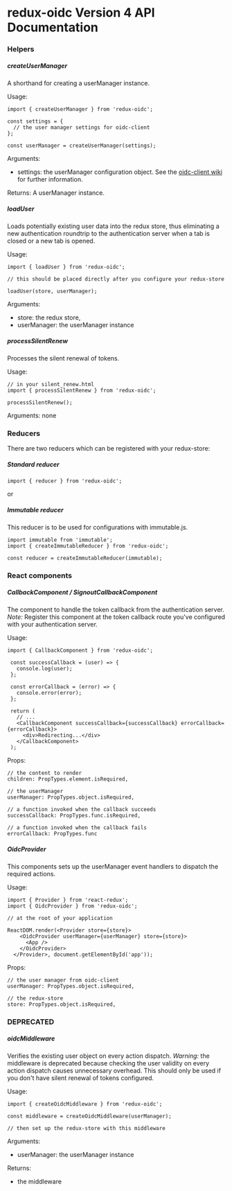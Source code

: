 # redux-oidc Version 4 API Documentation

### Helpers

##### createUserManager
A shorthand for creating a userManager instance.

Usage:
```
import { createUserManager } from 'redux-oidc';

const settings = {
  // the user manager settings for oidc-client
};

const userManager = createUserManager(settings);
```
Arguments:
- settings: the userManager configuration object. See the [oidc-client wiki](https://github.com/IdentityModel/oidc-client-js/wiki#configuration) for further information.

Returns:
A userManager instance.

##### loadUser
Loads potentially existing user data into the redux store, thus eliminating a new authentication roundtrip to the authentication server when a tab is closed or a new tab is opened.

Usage:
```
import { loadUser } from 'redux-oidc';

// this should be placed directly after you configure your redux-store

loadUser(store, userManager);
```

Arguments:
- store: the redux store,
- userManager: the userManager instance

##### processSilentRenew
Processes the silent renewal of tokens.

Usage:
```
// in your silent_renew.html
import { processSilentRenew } from 'redux-oidc';

processSilentRenew();
```

Arguments: none

### Reducers
There are two reducers which can be registered with your redux-store:

##### Standard reducer
`import { reducer } from 'redux-oidc';`

or

##### Immutable reducer
This reducer is to be used for configurations with immutable.js.
```
import immutable from 'immutable';
import { createImmutableReducer } from 'redux-oidc';

const reducer = createImmutableReducer(immutable);
```


### React components
##### CallbackComponent / SignoutCallbackComponent
The component to handle the token callback from the authentication server.
*Note:* Register this component at the token callback route you've configured with your authentication server.

Usage:
```
import { CallbackComponent } from 'redux-oidc';

 const successCallback = (user) => {
   console.log(user);
 };

 const errorCallback = (error) => {
   console.error(error);
 };

 return (
   // ...
   <CallbackComponent successCallback={successCallback} errorCallback={errorCallback}>
     <div>Redirecting...</div>
   </CallbackComponent>
 );
```

Props:
```
// the content to render
children: PropTypes.element.isRequired,

// the userManager
userManager: PropTypes.object.isRequired,

// a function invoked when the callback succeeds
successCallback: PropTypes.func.isRequired,

// a function invoked when the callback fails
errorCallback: PropTypes.func
```

##### OidcProvider
This components sets up the userManager event handlers to dispatch the required actions.

Usage:
```
import { Provider } from 'react-redux';
import { OidcProvider } from 'redux-oidc';

// at the root of your application

ReactDOM.render(<Provider store={store}>
    <OidcProvider userManager={userManager} store={store}>
      <App />
    </OidcProvider>
  </Provider>, document.getElementById('app'));
```

Props:
```
// the user manager from oidc-client
userManager: PropTypes.object.isRequired,

// the redux-store
store: PropTypes.object.isRequired,
```

### DEPRECATED
##### oidcMiddleware
Verifies the existing user object on every action dispatch.
*Warning:* the middleware is deprecated because checking the user validity on every action dispatch causes unnecessary overhead. This should only be used if you don't have silent renewal of tokens configured.

Usage:
```
import { createOidcMiddleware } from 'redux-oidc';

const middleware = createOidcMiddleware(userManager);

// then set up the redux-store with this middleware
```
Arguments:
- userManager: the userManager instance

Returns:
- the middleware
